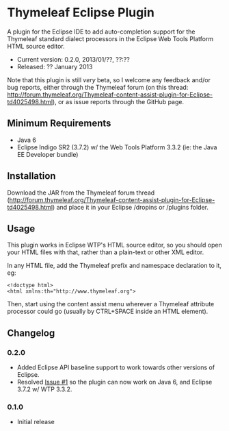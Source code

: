 
Thymeleaf Eclipse Plugin
========================

A plugin for the Eclipse IDE to add auto-completion support for the Thymeleaf
standard dialect processors in the Eclipse Web Tools Platform HTML source
editor.

 - Current version: 0.2.0, 2013/01/??, ??:??
 - Released: ?? January 2013

Note that this plugin is still _very_ beta, so I welcome any feedback and/or bug
reports, either through the Thymeleaf forum (on this thread: http://forum.thymeleaf.org/Thymeleaf-content-assist-plugin-for-Eclipse-td4025498.html),
or as issue reports through the GitHub page.


Minimum Requirements
--------------------

 - Java 6
 - Eclipse Indigo SR2 (3.7.2) w/ the Web Tools Platform 3.3.2 (ie: the Java EE
   Developer bundle)


Installation
------------

Download the JAR from the Thymeleaf forum thread (http://forum.thymeleaf.org/Thymeleaf-content-assist-plugin-for-Eclipse-td4025498.html)
and place it in your Eclipse /dropins or /plugins folder.


Usage
-----

This plugin works in Eclipse WTP's HTML source editor, so you should open your
HTML files with that, rather than a plain-text or other XML editor.

In any HTML file, add the Thymeleaf prefix and namespace declaration to it, eg:

	<!doctype html>
	<html xmlns:th="http://www.thymeleaf.org">

Then, start using the content assist menu wherever a Thymeleaf attribute
processor could go (usually by CTRL+SPACE inside an HTML element). 


Changelog
---------

### 0.2.0
 - Added Eclipse API baseline support to work towards other versions of Eclipse.
 - Resolved [Issue #1](thymeleaf-eclipse-plugin/issues/1) so the plugin can now
   work on Java 6, and Eclipse 3.7.2 w/ WTP 3.3.2.
   
### 0.1.0
 - Initial release

